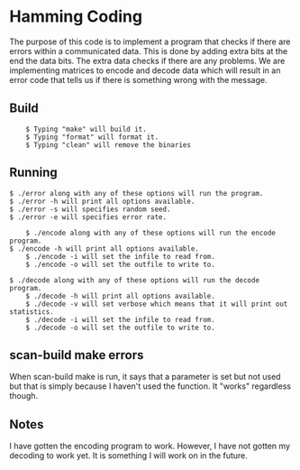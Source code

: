# Hamming Coding
The purpose of this code is to implement a program that checks if there are errors within a communicated data. This is done by adding extra bits at the end the data bits. The extra data checks if there are any problems. We are implementing matrices to encode and decode data which will result in an error code that tells us if there is something wrong with the message.

## Build

        $ Typing "make" will build it.
        $ Typing "format" will format it.
        $ Typing "clean" will remove the binaries

## Running
	$ ./error along with any of these options will run the program.
	$ ./error -h will print all options available.
	$ ./error -s will specifies random seed.
	$ ./error -e will specifies error rate.

        $ ./encode along with any of these options will run the encode program.
	$ ./encode -h will print all options available.
        $ ./encode -i will set the infile to read from.
        $ ./encode -o will set the outfile to write to.

	$ ./decode along with any of these options will run the decode program.
        $ ./decode -h will print all options available.
        $ ./decode -v will set verbose which means that it will print out statistics.
        $ ./decode -i will set the infile to read from.
        $ ./decode -o will set the outfile to write to.

## scan-build make errors
When scan-build make is run, it says that a parameter is set but not used but that is simply because I haven't used the function. It "works" regardless though.

## Notes
I have gotten the encoding program to work. However, I have not gotten my decoding to work yet. It is something I will work on in the future.

